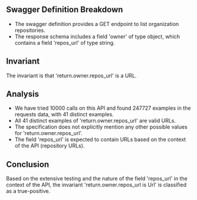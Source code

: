 ## Swagger Definition Breakdown
- The swagger definition provides a GET endpoint to list organization repositories.
- The response schema includes a field 'owner' of type object, which contains a field 'repos_url' of type string.

## Invariant
The invariant is that 'return.owner.repos_url' is a URL.

## Analysis
- We have tried 10000 calls on this API and found 247727 examples in the requests data, with 41 distinct examples.
- All 41 distinct examples of 'return.owner.repos_url' are valid URLs.
- The specification does not explicitly mention any other possible values for 'return.owner.repos_url'.
- The field 'repos_url' is expected to contain URLs based on the context of the API (repository URLs).

## Conclusion
Based on the extensive testing and the nature of the field 'repos_url' in the context of the API, the invariant 'return.owner.repos_url is Url' is classified as a true-positive.

